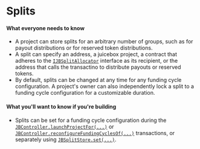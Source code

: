 # Splits

#### What everyone needs to know

* A project can store splits for an arbitrary number of groups, such as for payout distributions or for reserved token distributions.
* A split can specify an address, a juicebox project, a contract that adheres to the [`IJBSplitAllocator`](../../api/interfaces/ijbsplitallocator.md) interface as its recipient, or the address that calls the transactino to distribute payouts or reserved tokens.
* By default, splits can be changed at any time for any funding cycle configuration. A project's owner can also independently lock a split to a funding cycle configuration for a customizable duration.

#### What you'll want to know if you're building

* Splits can be set for a funding cycle configuration during the [`JBController.launchProjectFor(...)`](../../api/contracts/or-controllers/jbcontroller/write/launchprojectfor.md) or [`JBController.reconfigureFundingCyclesOf(...)`](../../api/contracts/or-controllers/jbcontroller/write/reconfigurefundingcyclesof.md) transactions, or separately using [`JBSplitStore.set(...)`](../../api/contracts/jbsplitsstore/write/set.md).
